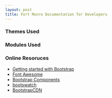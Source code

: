 ```yaml
---
layout: post
title: Fort Munro Documentation for Developers
---
```


<html>
<head>
    <title>{{ page.title }}</title>
</head>
<body> 
    <h3>Themes Used</h3>
    <h3>Modules Used</h3>
    <h3>Online Resoruces</h3>
    <ul>
      <li><a href="https://getbootstrap.com/docs/4.0/getting-started/introduction/">Getting started with Bootstrap</a></li>
      <li><a href="https://fontawesome.com/">Font Awesome</a></li>
      <li><a href="https://getbootstrap.com/docs/4.0/components/">Bootstrap Components</a></li>
      <li><a href="https://bootswatch.com/">bootswatch</a></li>
      <li><a href="https://www.bootstrapcdn.com/">BootstrapCDN</a></li>
  </ul>
</body>
</html>
